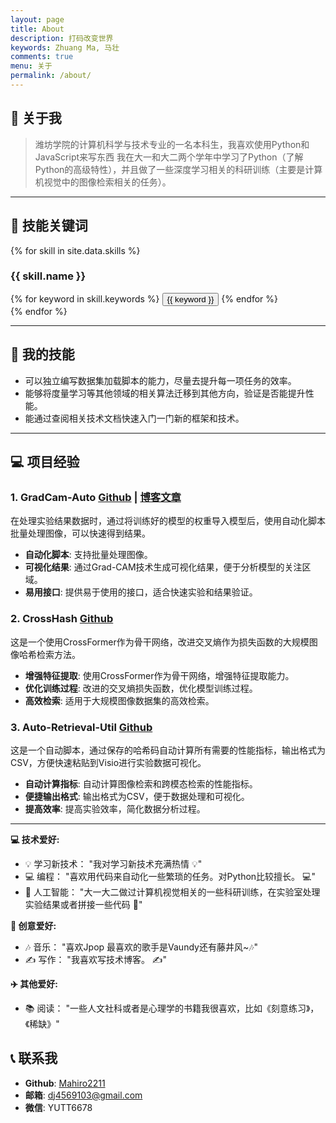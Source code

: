 ```yaml
---
layout: page
title: About
description: 打码改变世界
keywords: Zhuang Ma, 马壮
comments: true
menu: 关于
permalink: /about/
---
```

##  👋  关于我
> 潍坊学院的计算机科学与技术专业的一名本科生，我喜欢使用Python和JavaScript来写东西
> 我在大一和大二两个学年中学习了Python（了解Python的高级特性），并且做了一些深度学习相关的科研训练（主要是计算机视觉中的图像检索相关的任务）。

---

## 🚀 技能关键词
{% for skill in site.data.skills %}
### {{ skill.name }}
<div class="btn-inline">
{% for keyword in skill.keywords %}
<button class="btn btn-outline" type="button">{{ keyword }}</button>
{% endfor %}
</div>
{% endfor %}

---

##  💪  我的技能
*  可以独立编写数据集加载脚本的能力，尽量去提升每一项任务的效率。
*  能够将度量学习等其他领域的相关算法迁移到其他方向，验证是否能提升性能。
*  能通过查阅相关技术文档快速入门一门新的框架和技术。

---

##  💻  项目经验
### 1. GradCam-Auto  [Github](https://github.com/Mahiro2211/GradCAM_Auto) | [博客文章](https://mahiro2211.github.io/2023/12/08/grad-cam-auto/)
在处理实验结果数据时，通过将训练好的模型的权重导入模型后，使用自动化脚本批量处理图像，可以快速得到结果。
<br>
*   **自动化脚本**: 支持批量处理图像。
*   **可视化结果**: 通过Grad-CAM技术生成可视化结果，便于分析模型的关注区域。
*   **易用接口**: 提供易于使用的接口，适合快速实验和结果验证。

### 2. CrossHash  [Github](https://github.com/Mahiro2211/CrossHash)
这是一个使用CrossFormer作为骨干网络，改进交叉熵作为损失函数的大规模图像哈希检索方法。
<br>
*   **增强特征提取**: 使用CrossFormer作为骨干网络，增强特征提取能力。
*   **优化训练过程**: 改进的交叉熵损失函数，优化模型训练过程。
*   **高效检索**: 适用于大规模图像数据集的高效检索。

### 3. Auto-Retrieval-Util  [Github](https://github.com/Mahiro2211/Eval_Image_Retrieval_and_Cross_Modal_Retrieval)
这是一个自动脚本，通过保存的哈希码自动计算所有需要的性能指标，输出格式为CSV，方便快速粘贴到Visio进行实验数据可视化。
<br>
*   **自动计算指标**: 自动计算图像检索和跨模态检索的性能指标。
*   **便捷输出格式**: 输出格式为CSV，便于数据处理和可视化。
*   **提高效率**: 提高实验效率，简化数据分析过程。

---

**💻  技术爱好:**

*   💡 学习新技术：  "我对学习新技术充满热情 💡"
*   💻  编程： "喜欢用代码来自动化一些繁琐的任务。对Python比较擅长。 💻"
*   🤖  人工智能： "大一大二做过计算机视觉相关的一些科研训练，在实验室处理实验结果或者拼接一些代码 🤖"

**🎨  创意爱好:**

*   🎶  音乐： "喜欢Jpop 最喜欢的歌手是Vaundy还有藤井风~🎶"
*   ✍️ 写作： "我喜欢写技术博客。 ✍️"

**✈️  其他爱好:**

*   📚  阅读： "一些人文社科或者是心理学的书籍我很喜欢，比如《刻意练习》，《稀缺》"

##  📞  联系我

*   **Github**:  [Mahiro2211](https://github.com/Mahiro2211)
*   **邮箱**: dj4569103@gmail.com
*   **微信**: YUTT6678 
